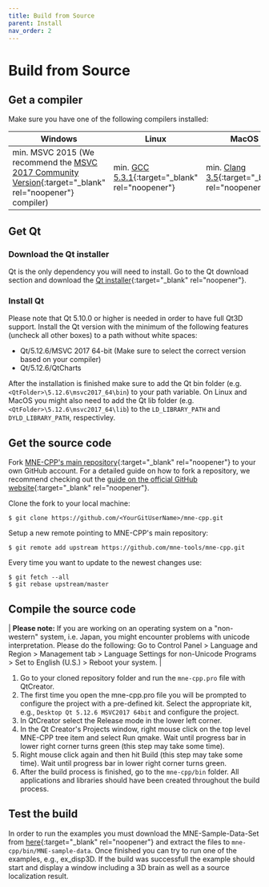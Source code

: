 ```yaml
---
title: Build from Source
parent: Install
nav_order: 2
---
```

# Build from Source

## Get a compiler

Make sure you have one of the following compilers installed:

| Windows | Linux | MacOS |
|---------|-------|-------|
| min. MSVC 2015 (We recommend the [MSVC 2017 Community Version](https://visualstudio.microsoft.com/vs/older-downloads/){:target="_blank" rel="noopener"} compiler) | min. [GCC 5.3.1](https://gcc.gnu.org/releases.html){:target="_blank" rel="noopener"} | min. [Clang 3.5](https://developer.apple.com/xcode/){:target="_blank" rel="noopener"}|

## Get Qt

### Download the Qt installer

Qt is the only dependency you will need to install. Go to the Qt download section and download the [Qt installer](https://www.qt.io/download-qt-installer?hsCtaTracking=9f6a2170-a938-42df-a8e2-a9f0b1d6cdce%7C6cb0de4f-9bb5-4778-ab02-bfb62735f3e5){:target="_blank" rel="noopener"}. 

### Install Qt

Please note that Qt 5.10.0 or higher is needed in order to have full Qt3D support. Install the Qt version with the minimum of the following features (uncheck all other boxes) to a path without white spaces:

- Qt/5.12.6/MSVC 2017 64-bit (Make sure to select the correct version based on your compiler)
- Qt/5.12.6/QtCharts

After the installation is finished make sure to add the Qt bin folder (e.g. `<QtFolder>\5.12.6\msvc2017_64\bin`) to your path variable. On Linux and MacOS you might also need to add the Qt lib folder (e.g. `<QtFolder>\5.12.6\msvc2017_64\lib`) to the `LD_LIBRARY_PATH` and `DYLD_LIBRARY_PATH`, respectivley.

## Get the source code

Fork [MNE-CPP's main repository](https://github.com/mne-tools/mne-cpp){:target="_blank" rel="noopener"} to your own GitHub account. For a detailed guide on how to fork a repository, we recommend checking out the [guide on the official GitHub website](https://help.github.com/en/github/getting-started-with-github/fork-a-repo){:target="_blank" rel="noopener"}. 

Clone the fork to your local machine:

    $ git clone https://github.com/<YourGitUserName>/mne-cpp.git

Setup a new remote pointing to MNE-CPP's main repository:

    $ git remote add upstream https://github.com/mne-tools/mne-cpp.git

Every time you want to update to the newest changes use:

    $ git fetch --all
    $ git rebase upstream/master

## Compile the source code

| **Please note:** If you are working on an operating system on a "non-western" system, i.e. Japan, you might encounter problems with unicode interpretation. Please do the  following: Go to Control Panel > Language and Region > Management tab > Language Settings for non-Unicode Programs > Set to English (U.S.) > Reboot your system. |

1. Go to your cloned repository folder and run the `mne-cpp.pro` file with QtCreator.
2. The first time you open the mne-cpp.pro file you will be prompted to configure the project with a pre-defined kit. Select the appropriate kit, e.g., `Desktop Qt 5.12.6 MSVC2017 64bit` and configure the project.
3. In QtCreator select the Release mode in the lower left corner.
4. In the Qt Creator's Projects window, right mouse click on the top level MNE-CPP tree item and select Run qmake. Wait until progress bar in lower right corner turns green (this step may take some time).
5. Right mouse click again and then hit Build (this step may take some time). Wait until progress bar in lower right corner turns green.
6. After the build process is finished, go to the `mne-cpp/bin` folder. All applications and libraries should have been created throughout the build process.

## Test the build

In order to run the examples you must download the MNE-Sample-Data-Set from [here](https://osf.io/86qa2/download){:target="_blank" rel="noopener"} and extract the files to `mne-cpp/bin/MNE-sample-data`. Once finished you can try to run one of the examples, e.g., ex_disp3D. If the build was successfull the example should start and display a window including a 3D brain as well as a source localization result.
